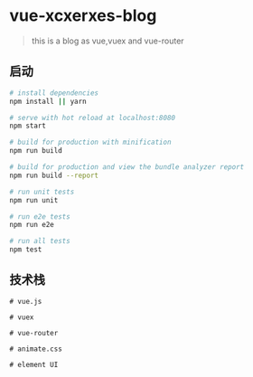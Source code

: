 # vue-xcxerxes-blog

> this is a blog as vue,vuex and vue-router

## 启动

``` bash
# install dependencies
npm install || yarn 

# serve with hot reload at localhost:8080
npm start

# build for production with minification
npm run build

# build for production and view the bundle analyzer report
npm run build --report

# run unit tests
npm run unit

# run e2e tests
npm run e2e

# run all tests
npm test
```

## 技术栈

```
# vue.js

# vuex

# vue-router

# animate.css

# element UI

```
